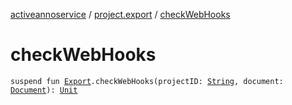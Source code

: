 [activeannoservice](../index.md) / [project.export](index.md) / [checkWebHooks](./check-web-hooks.md)

# checkWebHooks

`suspend fun `[`Export`](-export/index.md)`.checkWebHooks(projectID: `[`String`](https://kotlinlang.org/api/latest/jvm/stdlib/kotlin/-string/index.html)`, document: `[`Document`](../document/-document/index.md)`): `[`Unit`](https://kotlinlang.org/api/latest/jvm/stdlib/kotlin/-unit/index.html)